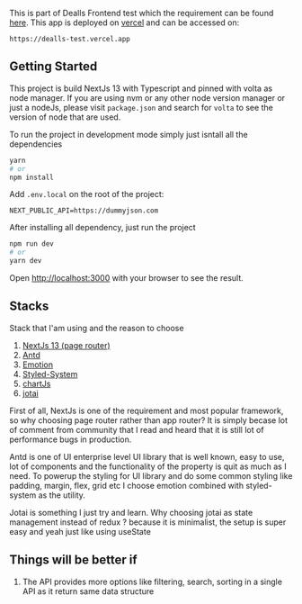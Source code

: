 This is part of Dealls Frontend test which the requirement can be found [here](https://drive.google.com/file/d/1sLHVcODVplQBWHihxOT4JN68TE39xWsQ/view?usp=sharing). This app is deployed on [vercel](https://vercel.com) and can be accessed on:

```
https://dealls-test.vercel.app
```

## Getting Started

This project is build NextJs 13 with Typescript and pinned with volta as node manager. If you are using nvm or any other node version manager or just a nodeJs, please visit `package.json` and search for `volta` to see the version of node that are used.

To run the project in development mode simply just isntall all the dependencies

```bash
yarn
# or
npm install
```

Add `.env.local` on the root of the project:

```
NEXT_PUBLIC_API=https://dummyjson.com
```

After installing all dependency, just run the project

```bash
npm run dev
# or
yarn dev
```

Open [http://localhost:3000](http://localhost:3000) with your browser to see the result.

## Stacks

Stack that I'am using and the reason to choose

1. [NextJs 13 (page router)](https://nextjs.org/)
2. [Antd](https://ant.design/)
3. [Emotion](https://emotion.sh/)
4. [Styled-System](https://styled-system.com/)
5. [chartJs](https://react-chartjs-2.js.org/)
6. [jotai](https://jotai.org/)

First of all, NextJs is one of the requirement and most popular framework, so why choosing page router rather than app router? It is simply becase lot of comment from community that I read and heard that it is still lot of performance bugs in production.

Antd is one of UI enterprise level UI library that is well known, easy to use, lot of components and the functionality of the property is quit as much as I need. To powerup the styling for UI library and do some common styling like padding, margin, flex, grid etc I choose emotion combined with styled-system as the utility.

Jotai is something I just try and learn. Why choosing jotai as state management instead of redux ? because it is minimalist, the setup is super easy and yeah just like using useState

## Things will be better if

1. The API provides more options like filtering, search, sorting in a single API as it return same data structure
